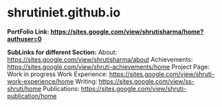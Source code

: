 # shrutiniet.github.io

**PortFolio Link: https://sites.google.com/view/shrutisharma/home?authuser=0**


**SubLinks for different Section:**
About: https://sites.google.com/view/shrutisharma/about
Achievements: https://sites.google.com/view/shruti-achievements/home
Project Page: Work in progress
Work Experience: https://sites.google.com/view/shruti-work-experience/home
Writing: https://sites.google.com/view/ss-shruti/home
Publications: https://sites.google.com/view/shruti-publication/home

